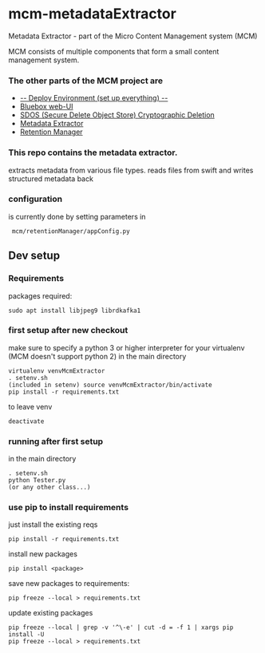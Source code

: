 # mcm-metadataExtractor
Metadata Extractor - part of the Micro Content Management system (MCM)


MCM consists of multiple components that form a small content management system.

### The other parts of the MCM project are
* [-- Deploy Environment (set up everything) --](https://github.com/timwaizenegger/mcm-deployEnvironment)
* [Bluebox web-UI](https://github.com/timwaizenegger/mcm-bluebox)
* [SDOS (Secure Delete Object Store) Cryptographic Deletion](https://github.com/timwaizenegger/mcm-sdos)
* [Metadata Extractor](https://github.com/timwaizenegger/mcm-metadataExtractor)
* [Retention Manager](https://github.com/timwaizenegger/mcm-retentionManager)


### This repo contains the metadata extractor.

extracts metadata from various file types. reads files from swift and writes structured metadata back


### configuration
is currently done by setting parameters in

     mcm/retentionManager/appConfig.py


## Dev setup
### Requirements
packages required:

    sudo apt install libjpeg9 librdkafka1

### first setup after new checkout
make sure to specify a python 3 or higher interpreter for your virtualenv (MCM doesn't support python 2)
in the main directory


    virtualenv venvMcmExtractor
    . setenv.sh
    (included in setenv) source venvMcmExtractor/bin/activate
    pip install -r requirements.txt
    

 
to leave venv

    deactivate
    
    
### running after first setup
in the main directory


    . setenv.sh
    python Tester.py
    (or any other class...)
    
    
### use pip to install requirements
just install the existing reqs

    pip install -r requirements.txt
    
install new packages

    pip install <package>


save new packages to requirements:

    pip freeze --local > requirements.txt
    
update existing packages

    pip freeze --local | grep -v '^\-e' | cut -d = -f 1 | xargs pip install -U
    pip freeze --local > requirements.txt